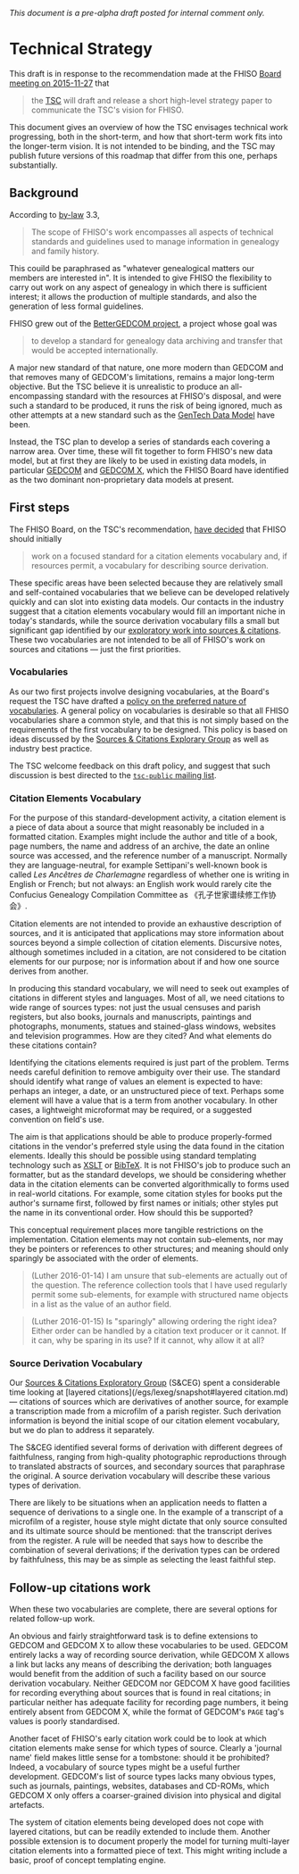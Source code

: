 *This document is a pre-alpha draft posted for internal comment only.*

# Technical Strategy

This draft is in response to the recommendation made at the FHISO [Board
meeting on 2015-11-27](/aboutfhiso/fhiso-board/minutes/2015-11-27/) that

> the [TSC](/tsc) will draft and release a short high-level strategy
> paper to communicate the TSC's vision for FHISO.

This document gives an overview of how the TSC envisages technical work
progressing, both in the short-term, and how that short-term work fits
into the longer-term vision.  It is not intended to be binding, and the
TSC may publish future versions of this roadmap that differ from this
one, perhaps substantially.

## Background

According to [by-law](/by-laws) 3.3,

> The scope of FHISO's work encompasses all aspects of technical
> standards and guidelines used to manage information in genealogy and
> family history.

This couild be paraphrased as "whatever genealogical matters our members
are interested in".  It is intended to give FHISO the flexibility to
carry out work on any aspect of genealogy in which there is sufficient
interest; it allows the production of multiple standards, and also the
generation of less formal guidelines.

FHISO grew out of the [BetterGEDCOM
project](http://bettergedcom.wikispaces.com/), a project whose goal was 

> to develop a standard for genealogy data archiving and
> transfer that would be accepted internationally.

A major new standard of that nature, one more modern than GEDCOM and
that removes many of GEDCOM's limitations, remains a major long-term
objective.  But the TSC believe it is unrealistic to produce an
all-encompassing standard with the resources at FHISO's disposal, and
were such a standard to be produced, it runs the risk of being ignored,
much as other attempts at a new standard such as the [GenTech Data
Model](http://www.ngsgenealogy.org/cs/GenTech_Projects) have been.

Instead, the TSC plan to develop a series of standards each covering a
narrow area.  Over time, these will fit together to form FHISO's new
data model, but at first they are likely to be used in existing data
models, in particular [GEDCOM](https://en.wikipedia.org/wiki/GEDCOM) and
[GEDCOM X](http://gedcomx.org/), which the FHISO Board have identified
as the two dominant non-proprietary data models at present.  

## First steps

The FHISO Board, on the TSC's recommendation, [have
decided](/aboutfhiso/fhiso-board/minutes/2015-11-27/) that FHISO should
initially

> work on a focused standard for a citation elements vocabulary and, if
> resources permit, a vocabulary for describing source derivation.

These specific areas have been selected because they are relatively
small and self-contained vocabularies that we believe can be developed
relatively quickly and can slot into existing data models.  Our contacts
in the industry suggest that a citation elements vocabulary would fill
an important niche in today's standards, while the source derivation
vocabulary fills a small but significant gap identified by our
[exploratory work into sources & citations](/egs/sceg).  These two
vocabularies are not intended to be all of FHISO's work on sources and
citations &mdash; just the first priorities.

### Vocabularies

As our two first projects involve designing vocabularies, at the Board's
request the TSC have drafted a [policy on the preferred nature of
vocabularies](/policies/vocabularies).  A general policy on vocabularies
is desirable so that all FHISO vocabularies share a common style, and
that this is not simply based on the requirements of the first
vocabulary to be designed.  This policy is based on ideas discussed by
the [Sources & Citations Explorary Group](/egs/sceg) as well as industry
best practice.  

The TSC welcome feedback on this draft policy, and suggest that
such discussion is best directed to the [`tsc-public` mailing
list](/tsc-public).

### Citation Elements Vocabulary

For the purpose of this standard-development activity, a citation element is a piece of data
about a source that might reasonably be included in a formatted
citation.  Examples might include the author and title of a book, page
numbers, the name and address of an archive, the date an online source
was accessed, and the reference number of a manuscript.  Normally they
are language-neutral, for example Settipani's well-known book is called
*Les Ancêtres de Charlemagne* regardless of whether one is writing in
English or French; but not always: an English work would rarely cite the
Confucius Genealogy Compilation Committee as 《孔子世家谱续修工作协会》.

Citation elements are not intended to provide an exhaustive description
of sources, and it is anticipated that applications may store
information about sources beyond a simple collection of citation
elements.  Discursive notes, although sometimes included in a citation,
are not considered to be citation elements for our purpose; nor is
information about if and how one source derives from another.  

In producing this standard vocabulary, we will need to seek out examples
of citations in different styles and languages.  Most of all, we need
citations to wide range of sources types: not just the usual censuses
and parish registers, but also books, journals and manuscripts,
paintings and photographs, monuments, statues and stained-glass windows,
websites and television programmes.  How are they cited?  And what
elements do these citations contain?

Identifying the citations elements required is just part of the problem.
Terms needs careful definition to remove ambiguity over their use.  The
standard should identify what range of values an element is expected to
have: perhaps an integer, a date, or an unstructured piece of text.
Perhaps some element will have a value that is a term from another
vocabulary.  In other cases, a lightweight microformat may be required,
or a suggested convention on field's use.

The aim is that applications should be able to produce properly-formed
citations in the vendor's preferred style using the data found in
the citation elements.  Ideally this should be possible using standard
templating technology such as [XSLT](http://www.w3.org/Style/XSL/) or
[BibTeX](https://www.ctan.org/pkg/bibtex?lang=en).  It is not FHISO's
job to produce such an formatter, but as the standard develops, we
should be considering whether data in the citation elements can be
converted algorithmically to forms used in real-world citations.  For
example, some citation styles for books put the author's surname first,
followed by first names or initials; other styles put the name in its
conventional order.  How should this be supported?

This conceptual requirement places more tangible restrictions on the
implementation.  Citation elements may not contain sub-elements, nor may
they be pointers or references to other structures; and meaning should only
sparingly be associated with the order of elements.

> (Luther 2016-01-14) I am unsure that sub-elements are actually out of the question.  The reference collection tools that I have used regularly permit some sub-elements, for example with structured name objects in a list as the value of an author field.

> (Luther 2016-01-15) Is "sparingly" allowing ordering the right idea?  Either order can be handled by a citation text producer or it cannot.  If it can, why be sparing in its use?  If it cannot, why allow it at all?

### Source Derivation Vocabulary

Our [Sources & Citations Exploratory Group](/egs/sceg) (S&CEG) spent a
considerable time looking at [layered
citations](/egs/lexeg/snapshot#layered citation.md) &mdash; citations of
sources which are derivatives of another source, for example a
transcription made from a microfilm of a parish register.  Such
derivation information is beyond the initial scope of our citation
element vocabulary, but we do plan to address it separately.  

The S&CEG identified several forms of derivation with different degrees
of faithfulness, ranging from high-quality photographic reproductions
through to translated abstracts of sources, and secondary sources that
paraphrase the original.   A source derivation vocabulary will describe
these various types of derivation.

There are likely to be situations when an application needs to flatten a
sequence of derivations to a single one.  In the example of a transcript
of a microfilm of a register, house style might dictate that only
source consulted and its ultimate source should be mentioned: that the
transcript derives from the register.  A rule will be needed that says
how to describe the combination of several derivations; if the
derivation types can be ordered by faithfulness, this may be as simple
as selecting the least faithful step.

## Follow-up citations work

When these two vocabularies are complete, there are several options for
related follow-up work.  

An obvious and fairly straightforward task is to define extensions to
GEDCOM and GEDCOM X to allow these vocabularies to be used.  GEDCOM
entirely lacks a way of recording source derivation, while GEDCOM X
allows a link but lacks any means of describing the derivation; both
languages would benefit from the addition of such a facility based on
our source derivation vocabulary.  Neither GEDCOM nor GEDCOM X have good
facilities for recording everything about sources that is found in real
citations; in particular neither has adequate facility for recording
page numbers, it being entirely absent from GEDCOM X, while the format
of GEDCOM's `PAGE` tag's values is poorly standardised.

Another facet of FHISO's early citation work could be to look at which
citation elements make sense for which types of source.  Clearly a
'journal name' field makes little sense for a tombstone: should it be
prohibited?  Indeed, a vocabulary of source types might be a useful
further development.  GEDCOM's list of source types lacks many obvious
types, such as journals, paintings, websites, databases and CD-ROMs,
which GEDCOM X only offers a coarser-grained division into physical and
digital artefacts.

The system of citation elements being developed does not cope with
layered citations, but can be readily extended to include them.  Another
possible extension is to document properly the model for turning
multi-layer citation elements into a formatted piece of text.  This
might writing include a basic, proof of concept templating engine.

